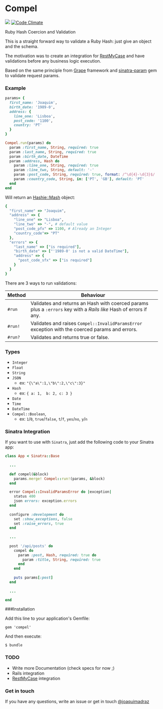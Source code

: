 Compel 
==========================
![](https://travis-ci.org/joaquimadraz/compel.svg)
[![Code Climate](https://codeclimate.com/github/joaquimadraz/compel/badges/gpa.svg)](https://codeclimate.com/github/joaquimadraz/compel)

Ruby Hash Coercion and Validation

This is a straight forward way to validate a Ruby Hash: just give an object and the schema.

The motivation was to create an integration for [RestMyCase](https://github.com/goncalvesjoao/rest_my_case) and have validations before any business logic execution.

Based on the same principle from [Grape](https://github.com/ruby-grape/grape) framework and [sinatra-param](https://github.com/mattt/sinatra-param) gem to validate request params.

### Example

```ruby
params= {
  first_name: 'Joaquim',
  birth_date: '1989-0',
  address: {
    line_one: 'Lisboa',
    post_code: '1100',
    country: 'PT'
  }
}

Compel.run(params) do
  param :first_name, String, required: true
  param :last_name, String, required: true
  param :birth_date, DateTime
  param :address, Hash do
    param :line_one, String, required: true
    param :line_two, String, default: '-'
    param :post_code, String, required: true, format: /^\d{4}-\d{3}$/
    param :country_code, String, in: ['PT', 'GB'], default: 'PT'
  end
end
```

Will return an [Hashie::Mash](https://github.com/intridea/hashie) object:

```ruby
{
  "first_name" => "Joaquim",
  "address" => {
    "line_one" => "Lisboa", 
    "line_two" => "-", # default value
    "post_code_pfx" => 1100, # Already an Integer
    "country_code"=> "PT"
  },
  "errors" => {
    "last_name" => ["is required"],
    "birth_date" => ["'1989-0' is not a valid DateTime"],
    "address" => {
      "post_code_sfx" => ["is required"]
    }
  }
}
```

There are 3 ways to run validations:

Method  | Behaviour
------------- | -------------
`#run`  | Validates and returns an Hash with coerced params plus a `:errors` key with a _Rails like_ Hash of errors if any.
`#run!` | Validates and raises `Compel::InvalidParamsError` exception with the coerced params and errors.
`#run?` | Validates and returns true or false.

### Types

- `Integer`
- `Float`
- `String`
- `JSON`
  - ex: `"{\"a\":1,\"b\":2,\"c\":3}"`
- `Hash`
  - ex: `{ a: 1,  b: 2, c: 3 }`
- `Date`
- `Time`
- `DateTime`
- `Compel::Boolean`, 
  - ex: `1`/`0`, `true`/`false`, `t`/`f`, `yes`/`no`, `y`/`n`

### Sinatra Integration

If you want to use with `Sinatra`, just add the following code to your Sinatra app:

```ruby
class App < Sinatra::Base
  
  ...
  
  def compel(&block)
    params.merge! Compel::run!(params, &block)
  end

  error Compel::InvalidParamsError do |exception|
    status 400
    json errors: exception.errors
  end
  
  configure :development do
    set :show_exceptions, false
    set :raise_errors, true
  end
  
  ...
  
  post '/api/posts' do
    compel do
      param :post, Hash, required: true do
        param :title, String, required: true
      end
    end
  
    puts params[:post]      
  end
  
  ...

end
```
###Installation

Add this line to your application's Gemfile:

    gem 'compel'

And then execute:

    $ bundle
    
### TODO

- Write more Documentation (check specs for now ;)
- Rails integration
- [RestMyCase](https://github.com/goncalvesjoao/rest_my_case) integration


### Get in touch
If you have any questions, write an issue or get in touch [@joaquimadraz](https://twitter.com/joaquimadraz)

